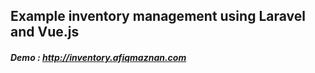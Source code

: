 <h2>Example inventory management using Laravel and Vue.js</h2>
<h5>Demo : <a href="http://inventory.afiqmaznan.com">http://inventory.afiqmaznan.com</a><h5>